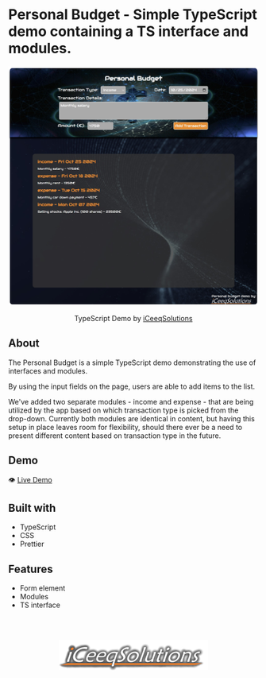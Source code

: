 # Personal Budget - Simple TypeScript demo containing a TS interface and modules.

![](./dist/images/personalBudget.jpg)

<p align="center">
  TypeScript Demo by <a href="https://iceeqsolutions.fi/">iCeeqSolutions</a>
</p>

## About

The Personal Budget is a simple TypeScript demo demonstrating the use of interfaces and modules.

By using the input fields on the page, users are able to add items to the list.

We've added two separate modules - income and expense - that are being utilized by the app based on which transaction type is picked from the drop-down. Currently both modules are identical in content, but having this setup in place leaves room for flexibility, should there ever be a need to present different content based on transaction type in the future.

## Demo

👁️ [Live Demo](https://iceeqsolutions.github.io/personal-budget/)

## Built with

- TypeScript
- CSS
- Prettier

## Features

- Form element
- Modules
- TS interface

<br/><br/>

<p align="center"><a href="https://iceeqsolutions.fi/"><img height="61px" width="300px" src="./dist/images/iCS_Logo_Light.png"></a></p>
<br/><br/>
